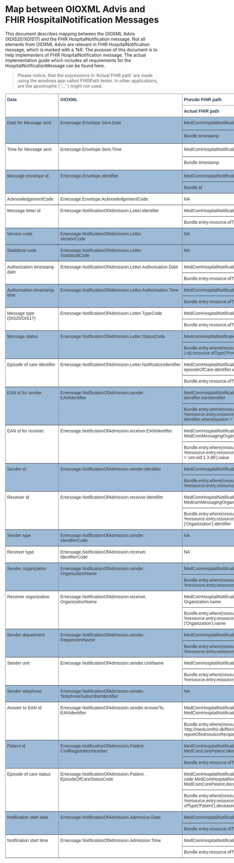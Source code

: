 # Map between OIOXML Advis and FHIR HospitalNotification Messages 

This document describes mapping between the OIOXML Advis (XDIS20/XDIS17) and the FHIR HospitalNotification message. Not all elements from OIOXML Advis are relevant in FHIR HospitalNotification message, which is marked with a ‘NA’. The purpose of this document is to help implementers of FHIR HospitalNotification message. The actual implementation guide which includes all requirements for the HospitalNotificationMessage can be found here. 

> Please notice, that the expressions in ‘Actual FHIR path’ are made using the windows app called FHIRPath tester. In other applications, are the apostrophe ( ‘…’ ) might not used.

<style type="text/css">
.tg  {border-collapse:collapse;border-spacing:0; width:70%}
.tg td{border-color:black;border-style:solid;border-width:1px;font-family:Arial, sans-serif;font-size:14px;
  overflow:hidden;padding:10px 5px;word-break:normal;}
.tg th{border-color:black;border-style:solid;border-width:1px;font-family:Arial, sans-serif;font-size:14px;
  font-weight:normal;overflow:hidden;padding:10px 5px;word-break:normal;}
.tg .tg-o5v9{background-color:#ffffff;border-color:inherit;color:#333333;text-align:left;vertical-align:top}
.tg .tg-8j8v{background-color:#ffffff;border-color:inherit;color:#2c415c;text-align:left;vertical-align:top}
.tg .tg-uwa6{background-color:#9dbad7;border-color:inherit;color:#333333;text-align:left;vertical-align:top}
</style>
<table class="tg" style="undefined;table-layout: fixed; width: 2201px">
<colgroup>
<col style="width: 192.88889px">
<col style="width: 353.88889px">
<col style="width: 865.88889px">
<col style="width: 100.88889px">
<col style="width: 687.88889px">
</colgroup>
<thead>
  <tr>
    <th class="tg-8j8v" rowspan="2"><span style="font-weight:bold">Data</span></th>
    <th class="tg-8j8v" rowspan="2"><span style="font-weight:bold">OIOXML</span></th>
    <th class="tg-8j8v"><span style="font-weight:bold">Pseudo FHIR path</span></th>
    <th class="tg-8j8v" rowspan="2"><span style="font-weight:bold">Must Support</span></th>
    <th class="tg-8j8v" rowspan="2"><span style="font-weight:bold">Comment</span></th>
  </tr>
  <tr>
    <th class="tg-8j8v"><span style="font-weight:bold">Actual FHIR path</span></th>
  </tr>
</thead>
<tbody>
  <tr>
    <td class="tg-uwa6" rowspan="2">Date for Message sent</td>
    <td class="tg-uwa6" rowspan="2">Emessage.Envelope.Sent.Date</td>
    <td class="tg-uwa6">MedComHospitalNotificationMessage.timestamp</td>
    <td class="tg-uwa6" rowspan="2">Yes</td>
    <td class="tg-uwa6" rowspan="2">All FHIR timestamps contain both date and time. This element holds information about when a bundle is created. The timestamp is equivalent to MedComHospitalNotificationMessage.MedcomMessagingProvenance. occurredDateTime</td>
  </tr>
  <tr>
    <td class="tg-uwa6">Bundle.timestamp</td>
  </tr>
  <tr>
    <td class="tg-o5v9" rowspan="2">Time for Message sent</td>
    <td class="tg-o5v9" rowspan="2">Emessage.Envelope.Sent.Time</td>
    <td class="tg-o5v9">MedComHospitalNotificationMessage.timestamp</td>
    <td class="tg-o5v9" rowspan="2">Yes</td>
    <td class="tg-o5v9" rowspan="2">All FHIR timestamps contain both date and time. This element holds information about when a bundle is created. The timestamp is equivalent to MedComHospitalNotificationMessage.MedcomMessagingProvenance. occurredDateTime</td>
  </tr>
  <tr>
    <td class="tg-o5v9">Bundle.timestamp</td>
  </tr>
  <tr>
    <td class="tg-uwa6" rowspan="2">Message envelope id</td>
    <td class="tg-uwa6" rowspan="2">Emessage.Envelope.Identifier</td>
    <td class="tg-uwa6">MedComHospitalNotificationMessage.id</td>
    <td class="tg-uwa6" rowspan="2">Yes</td>
    <td class="tg-uwa6" rowspan="2">A unique identifier for a bundle. The MedComHospitalNotificationMessage.id must be updated with a new value each time a new message is sent, or a message is resent.</td>
  </tr>
  <tr>
    <td class="tg-uwa6">Bundle.id</td>
  </tr>
  <tr>
    <td class="tg-o5v9">AcknowledgementCode</td>
    <td class="tg-o5v9">Emessage.Envelope.AcknowledgementCode</td>
    <td class="tg-o5v9">NA</td>
    <td class="tg-o5v9"></td>
    <td class="tg-o5v9">Not relevant, as all FHIR messages shall be acknowledged.</td>
  </tr>
  <tr>
    <td class="tg-o5v9" rowspan="2">Message letter id</td>
    <td class="tg-o5v9" rowspan="2">Emessage.NotificationOfAdmission.Letter.Identifier</td>
    <td class="tg-o5v9">MedComHospitalNotificationMessage.MedComHospitalNotificationMessageHeader.id</td>
    <td class="tg-o5v9" rowspan="2">Yes</td>
    <td class="tg-o5v9" rowspan="2">A unique identifier for each message. This identifier should be globally unique.</td>
  </tr>
  <tr>
    <td class="tg-o5v9">Bundle.entry.resource.ofType('MessageHeader').id</td>
  </tr>
  <tr>
    <td class="tg-uwa6">Version code</td>
    <td class="tg-uwa6">Emessage.NotificationOfAdmission.Letter.<br>VersionCode</td>
    <td class="tg-uwa6">NA</td>
    <td class="tg-uwa6"></td>
    <td class="tg-uwa6">The version of the FHIR profiles is part of the profile’s URL.</td>
  </tr>
  <tr>
    <td class="tg-uwa6">Statistical code</td>
    <td class="tg-uwa6">Emessage.NotificationOfAdmission.Letter.<br>StatisticalCode</td>
    <td class="tg-uwa6">NA</td>
    <td class="tg-uwa6"></td>
    <td class="tg-uwa6">Only VANSEnvelope contains a statistical code.</td>
  </tr>
  <tr>
    <td class="tg-o5v9" rowspan="2">Authorization timestamp date</td>
    <td class="tg-o5v9" rowspan="2">Emessage.NotificationOfAdmission.Letter.Authorisation.Date</td>
    <td class="tg-o5v9">MedComHospitalNotificationMessage. medcomHospitalNotificationEncounter.period.start</td>
    <td class="tg-o5v9" rowspan="2">Yes</td>
    <td class="tg-o5v9" rowspan="2">This timestamp includes a date and time. It represents the date and time for when the encounter starts.</td>
  </tr>
  <tr>
    <td class="tg-o5v9">Bundle.entry.resource.ofType('Encounter').period.start</td>
  </tr>
  <tr>
    <td class="tg-uwa6" rowspan="2">Authorization timestamp time</td>
    <td class="tg-uwa6" rowspan="2">Emessage.NotificationOfAdmission.Letter.Authorisation.Time</td>
    <td class="tg-uwa6">MedComHospitalNotificationMessage. medcomHospitalNotificationEncounter.period.start</td>
    <td class="tg-uwa6" rowspan="2">Yes</td>
    <td class="tg-uwa6" rowspan="2">This timestamp includes a date and time. It represents the date and time for when the encounter starts.</td>
  </tr>
  <tr>
    <td class="tg-uwa6">Bundle.entry.resource.ofType('Encounter').period.start</td>
  </tr>
  <tr>
    <td class="tg-o5v9" rowspan="2">Message type (DIS20/DIS17)</td>
    <td class="tg-o5v9" rowspan="2">Emessage.NotificationOfAdmission.Letter.TypeCode</td>
    <td class="tg-o5v9">MedComHospitalNotificationMessage.medcomHospitalNotificationMessageHeader.event[x].eventcoding.code</td>
    <td class="tg-o5v9" rowspan="2">Yes</td>
    <td class="tg-o5v9" rowspan="2">The type of message. For HospitalNotification the code shall be "hospital-notification-message"</td>
  </tr>
  <tr>
    <td class="tg-o5v9">Bundle.entry.resource.ofType('MessageHeader').event.code</td>
  </tr>
  <tr>
    <td class="tg-uwa6" rowspan="2">Message status</td>
    <td class="tg-uwa6" rowspan="2">Emessage.NotificationOfAdmission.Letter.StatusCode</td>
    <td class="tg-uwa6">MedcomHospitalNotificationMessage.MedcomMessagingProvenance.activity.coding.code</td>
    <td class="tg-uwa6" rowspan="2">Yes</td>
    <td class="tg-uwa6" rowspan="2">The element that describes the status of the HospitalNotification eg. admit-inpatient.</td>
  </tr>
  <tr>
    <td class="tg-uwa6">Bundle.entry.where(resource.ofType('Provenance').target.reference.replace('MessageHeader/','') = %resource.entry.resource.ofType('MessageHeader' ).id).resource.ofType('Provenance').activity.coding.code</td>
  </tr>
  <tr>
    <td class="tg-o5v9" rowspan="2">Episode of care identifier</td>
    <td class="tg-o5v9" rowspan="2">Emessage.NotificationOfAdmission.Letter.NotificationIdentifier</td>
    <td class="tg-o5v9">MedComHospitalNotificationMessage.MedComHospitalNotificationMessageHeader.MedComHospitalNotificationEncounter.<br>episodeOfCare.identifier.value</td>
    <td class="tg-o5v9" rowspan="2">No</td>
    <td class="tg-o5v9" rowspan="2">A unique identifier for the episode of care.</td>
  </tr>
  <tr>
    <td class="tg-o5v9">Bundle.entry.resource.ofType('Encounter').episodeOfCare.identifier.value</td>
  </tr>
  <tr>
    <td class="tg-uwa6" rowspan="2">EAN id for sender</td>
    <td class="tg-uwa6" rowspan="2">Emessage.NotificationOfAdmission.sender.<br>EANIdentifier</td>
    <td class="tg-uwa6">MedComHospitalNotificationMessage.MedComHospitalNotificationMessageHeader.sender.MedComMessagingOrganization.<br>identifier.eanIdentifier</td>
    <td class="tg-uwa6" rowspan="2">Yes</td>
    <td class="tg-uwa6" rowspan="2">The EAN identifier for a sending organization.</td>
  </tr>
  <tr>
    <td class="tg-uwa6">Bundle.entry.where(resource.ofType('Organization').id.replace('string', 'id') = %resource.entry.resource.ofType('MessageHeader').sender.reference.replace('Organization/','')).resource.ofType('Organization').<br>identifier.where(system = 'urn:oid:1.3.88').value</td>
  </tr>
  <tr>
    <td class="tg-o5v9" rowspan="2">EAN id for receiver</td>
    <td class="tg-o5v9" rowspan="2">Emessage.NotificationOfAdmission.receiver.EANIdentifier</td>
    <td class="tg-o5v9">MedComHospitalNotificationMessage.MedComHospitalNotificationMessageHeader.destination.primary.receiver.<br>MedComMessagingOrganization.identifier.eanIdentifier</td>
    <td class="tg-o5v9" rowspan="2">Yes</td>
    <td class="tg-o5v9" rowspan="2">The EAN identifier for a receiving organization.</td>
  </tr>
  <tr>
    <td class="tg-o5v9">Bundle.entry.where(resource.ofType('Organization').id.replace('string', 'id') = %resource.entry.resource.ofType('MessageHeader').destination.receiver.reference.replace('Organization/','')).resource.ofType('Organization').identifier.where(system = 'urn:oid:1.3.88').value</td>
  </tr>
  <tr>
    <td class="tg-uwa6" rowspan="2">Sender id</td>
    <td class="tg-uwa6" rowspan="2">Emessage.NotificationOfAdmission.sender.Identifier</td>
    <td class="tg-uwa6">MedComHospitalNotificationMessage.MedComHospitalNotificationMessageHeader.sender.MedcomMessagingOrganization.identifier</td>
    <td class="tg-uwa6" rowspan="2">Yes</td>
    <td class="tg-uwa6" rowspan="2">The identifier that describes the sender of the HospitalNotification message. Both a SOR- and EAN-identifier must be sent.</td>
  </tr>
  <tr>
    <td class="tg-uwa6">Bundle.entry.where(resource.ofType('Organization').id.replace('string', 'id') = %resource.entry.resource.ofType('MessageHeader').sender.reference.replace('Organization/','')).resource.ofType('Organization').identifier</td>
  </tr>
  <tr>
    <td class="tg-o5v9" rowspan="2">Receiver id</td>
    <td class="tg-o5v9" rowspan="2">Emessage.NotificationOfAdmission.receiver.Identifier</td>
    <td class="tg-o5v9">MedComHospitalNotificationMessage.MedComHospitalNotificationMessageHeader.destination.primary.receiver.<br>MedcomMessagingOrganization.identifier</td>
    <td class="tg-o5v9" rowspan="2">Yes</td>
    <td class="tg-o5v9" rowspan="2">The identifier that describes the receiver of the HospitalNotification message. Both a SOR- and EAN-identifier must be sent.  </td>
  </tr>
  <tr>
    <td class="tg-o5v9">Bundle.entry.where(resource.ofType('Organization').id.replace('string', 'id') = %resource.entry.resource.ofType('MessageHeader').destination.receiver.reference.replace('Organization/','')).resource.ofType<br>('Organization').identifier</td>
  </tr>
  <tr>
    <td class="tg-uwa6">Sender type</td>
    <td class="tg-uwa6">Emessage.NotificationOfAdmission.sender.<br>IdentifierCode</td>
    <td class="tg-uwa6">NA</td>
    <td class="tg-uwa6"></td>
    <td class="tg-uwa6">The type of the organization is given in the SOR identifier. See sender id.</td>
  </tr>
  <tr>
    <td class="tg-o5v9">Receiver type</td>
    <td class="tg-o5v9">Emessage.NotificationOfAdmission.receiver.<br>IdentifierCode</td>
    <td class="tg-o5v9">NA</td>
    <td class="tg-o5v9"></td>
    <td class="tg-o5v9">The type of the organization is given in the SOR identifier. See receiver id.  </td>
  </tr>
  <tr>
    <td class="tg-uwa6" rowspan="2">Sender organization</td>
    <td class="tg-uwa6" rowspan="2">Emessage.NotificationOfAdmission.sender.<br>OrganizationName</td>
    <td class="tg-uwa6">MedComHospitalNotificationMessage.MedComHospitalNotificationMessageHeader.sender.medcomMessagingOrganization.name</td>
    <td class="tg-uwa6" rowspan="2">Yes</td>
    <td class="tg-uwa6" rowspan="2">This information is depending on the SOR identifier and shall only be included, if the OrganizationName is given in the SOR identifier.</td>
  </tr>
  <tr>
    <td class="tg-uwa6">Bundle.entry.where(resource.ofType('Organization').id.replace('string', 'id') = %resource.entry.resource.ofType('MessageHeader').sender.reference.replace('Organization/','')).resource.ofType('Organization').name</td>
  </tr>
  <tr>
    <td class="tg-o5v9" rowspan="2">Receiver organization</td>
    <td class="tg-o5v9" rowspan="2">Emessage.NotificationOfAdmission.receiver.<br>OrganizationName</td>
    <td class="tg-o5v9">MedComHospitalNotificationMessage.MedComHospitalNotificationMessageHeader.destination.primary.receiver.medcomMessaging<br>Organization.name</td>
    <td class="tg-o5v9" rowspan="2">Yes</td>
    <td class="tg-o5v9" rowspan="2">This information is depending on the SOR identifier and shall only be included, if the OrganizationName is given in the SOR identifier.  </td>
  </tr>
  <tr>
    <td class="tg-o5v9">Bundle.entry.where(resource.ofType('Organization').id.replace('string', 'id') = %resource.entry.resource.ofType('MessageHeader').destination.receiver.reference.replace('Organization/','')).resource.ofType<br>('Organization').name</td>
  </tr>
  <tr>
    <td class="tg-uwa6" rowspan="2">Sender department</td>
    <td class="tg-uwa6" rowspan="2">Emessage.NotificationOfAdmission.sender.<br>DepartmentName</td>
    <td class="tg-uwa6">MedComHospitalNotificationMessage.MedComHospitalNotificationMessageHeader.sender.medcomMessagingOrganization.name</td>
    <td class="tg-uwa6" rowspan="2">Yes</td>
    <td class="tg-uwa6" rowspan="2">This information is depending on the SOR identifier and shall only be included, if the DepartmentName is given in the SOR identifier.</td>
  </tr>
  <tr>
    <td class="tg-uwa6">Bundle.entry.where(resource.ofType('Organization').id.replace('string', 'id') = %resource.entry.resource.ofType('MessageHeader').sender.reference.replace('Organization/','')).resource.ofType('Organization').name</td>
  </tr>
  <tr>
    <td class="tg-o5v9" rowspan="2">Sender unit</td>
    <td class="tg-o5v9" rowspan="2">Emessage.NotificationOfAdmission.sender.UnitName</td>
    <td class="tg-o5v9">MedComHospitalNotificationMessage.MedComHospitalNotificationMessageHeader.sender.medcomMessagingOrganization.name</td>
    <td class="tg-o5v9" rowspan="2">Yes</td>
    <td class="tg-o5v9" rowspan="2">This information is depending on the SOR identifier and shall only be included, if the UnitName is given in the SOR identifier.  </td>
  </tr>
  <tr>
    <td class="tg-o5v9">Bundle.entry.where(resource.ofType('Organization').id.replace('string', 'id') = %resource.entry.resource.ofType('MessageHeader').sender.reference.replace('Organization/','')).resource.ofType('Organization').name</td>
  </tr>
  <tr>
    <td class="tg-uwa6">Sender telephone</td>
    <td class="tg-uwa6">Emessage.NotificationOfAdmission.sender.<br>TelephoneSubscriberIdentifier</td>
    <td class="tg-uwa6">NA</td>
    <td class="tg-uwa6"></td>
    <td class="tg-uwa6">Organization contactinformation is described by the SOR identifier.</td>
  </tr>
  <tr>
    <td class="tg-o5v9" rowspan="2">Answer to EAN id</td>
    <td class="tg-o5v9" rowspan="2">Emessage.NotificationOfAdmission.sender.AnswerTo.<br>EANIdentifier</td>
    <td class="tg-o5v9">MedComHospitalNotificationMessage.MedComHospitalNotificationMessageHeader.<br>MedComHospitalNotificationReportOfAdmissionRecipientExtension.MedComMessagingOrganization.identifier:eanIdentifier</td>
    <td class="tg-o5v9" rowspan="2">Yes</td>
    <td class="tg-o5v9" rowspan="2">Contains EANidentifier for the recipient of the report of admission.</td>
  </tr>
  <tr>
    <td class="tg-o5v9">Bundle.entry.where(resource.ofType('Organization').id.replace('string', 'id') = %resource.entry.resource.ofType('MessageHeader').extension.where(url = 'http://medcomfhir.dk/fhir/core/1.0/StructureDefinition/medcom-messaging-reportOfAdmissionRecipientExtension').value.reference.replace('Organization/','')).resource.ofType('Organization').identifier.where(system = 'urn:oid:1.3.88').value</td>
  </tr>
  <tr>
    <td class="tg-uwa6" rowspan="2">Patient id</td>
    <td class="tg-uwa6" rowspan="2">Emessage.NotificationOfAdmission.Patient.<br>CivilRegistrationNumber</td>
    <td class="tg-uwa6">MedComHospitalNotificationMessage.MedComHospitalNotificationMessageHeader.MedComHospitalNotificationEncounter.<br>MedComCorePatient.identifier.cpr</td>
    <td class="tg-uwa6" rowspan="2">Yes</td>
    <td class="tg-uwa6" rowspan="2">Information about the patient cpr-identifier.</td>
  </tr>
  <tr>
    <td class="tg-uwa6">Bundle.entry.resource.ofType('Patient').identifier.where(system = 'urn:oid:1.2.208.176.1.2').value</td>
  </tr>
  <tr>
    <td class="tg-o5v9" rowspan="2">Episode of care status</td>
    <td class="tg-o5v9" rowspan="2">Emessage.NotificationOfAdmission.Patient.<br>EpisodeOfCareStatusCode</td>
    <td class="tg-o5v9">MedComHospitalNotificationMessage.MedComHospitalNotificationMessageHeader.MedComMessagingProvenance.activity.coding.<br>code MedComHospitalNotificationMessage.MedComHospitalNotificationMessageHeader.MedComHospitalNotificationEncounter.<br>MedComCorePatient.deceased</td>
    <td class="tg-o5v9" rowspan="2">Yes (all)</td>
    <td class="tg-o5v9" rowspan="2">The HospitalNotification message episodeofcare status is more complexed than the OIOXML message, please refer to the implementation guide for more information.</td>
  </tr>
  <tr>
    <td class="tg-o5v9">Bundle.entry.where(resource.ofType('Provenance').target.reference.replace('MessageHeader/','') = %resource.entry.resource.ofType('MessageHeader').id).resource.ofType('Provenance').activity.coding.codeBundle.entry.resource.<br>ofType('Patient').deceased</td>
  </tr>
  <tr>
    <td class="tg-uwa6" rowspan="2">Notification start date</td>
    <td class="tg-uwa6" rowspan="2">Emessage.NotificationOfAdmission.Admission.Date</td>
    <td class="tg-uwa6">MedComHospitalNotificationMessage.MedComHospitalNotificationMessageHeader.MedComHospitalNotificationEncounter.period.start</td>
    <td class="tg-uwa6" rowspan="2">Yes</td>
    <td class="tg-uwa6" rowspan="2">The start of the admission. Date and time are included in the same element.</td>
  </tr>
  <tr>
    <td class="tg-uwa6">Bundle.entry.resource.ofType('Encounter').period.start</td>
  </tr>
  <tr>
    <td class="tg-o5v9" rowspan="2">Notification start time</td>
    <td class="tg-o5v9" rowspan="2">Emessage.NotificationOfAdmission.Admission.Time</td>
    <td class="tg-o5v9">MedComHospitalNotificationMessage.MedComHospitalNotificationMessageHeader.MedComHospitalNotificationEncounter.period.start</td>
    <td class="tg-o5v9" rowspan="2">Yes</td>
    <td class="tg-o5v9" rowspan="2">The start of the admission. Date and time are included in the same element.</td>
  </tr>
  <tr>
    <td class="tg-o5v9">Bundle.entry.resource.ofType('Encounter').period.start</td>
  </tr>
</tbody>
</table>


